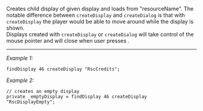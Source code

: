 Creates child display of given display and loads from "resourceName". The notable difference between `createDisplay` and `createDialog` is that with `createDisplay` the player would be able to move around while the display is shown.<br>
Displays created with `createDisplay` or `createDialog` will take control of the mouse pointer and will close when user presses <See Controls Reference c>.


---
*Example 1:*
```sqf
findDisplay 46 createDisplay "RscCredits";
```

*Example 2:*
```sqf
// creates an empty display
private _emptyDisplay = findDisplay 46 createDisplay "RscDisplayEmpty";
```